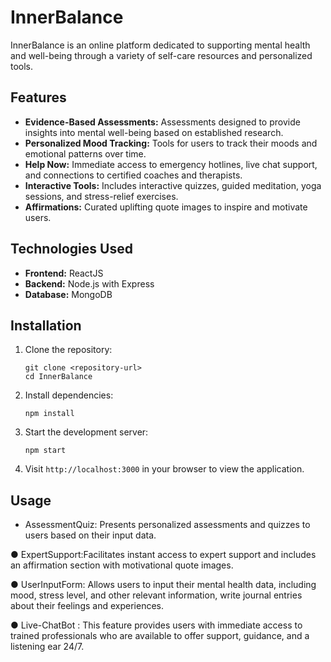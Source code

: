 
# InnerBalance

InnerBalance is an online platform dedicated to supporting mental health and well-being through a variety of self-care resources and personalized tools.

## Features

- **Evidence-Based Assessments:** Assessments designed to provide insights into mental well-being based on established research.
- **Personalized Mood Tracking:** Tools for users to track their moods and emotional patterns over time.
- **Help Now:** Immediate access to emergency hotlines, live chat support, and connections to certified coaches and therapists.
- **Interactive Tools:** Includes interactive quizzes, guided meditation, yoga sessions, and stress-relief exercises.
- **Affirmations:** Curated uplifting quote images to inspire and motivate users.
  
## Technologies Used

- **Frontend:** ReactJS
- **Backend:** Node.js with Express
- **Database:** MongoDB
  
## Installation

1. Clone the repository:

   ```
   git clone <repository-url>
   cd InnerBalance
   ```

2. Install dependencies:

   ```
   npm install
   ```

3. Start the development server:

   ```
   npm start
   ```

4. Visit `http://localhost:3000` in your browser to view the application.

## Usage

- AssessmentQuiz: Presents personalized assessments and quizzes to users based on
their input data.

● ExpertSupport:Facilitates instant access to expert support and includes an affirmation
section with motivational quote images.

● UserInputForm: Allows users to input their mental health data, including mood, stress
level, and other relevant information, write journal entries about their feelings and
experiences.

● Live-ChatBot : This feature provides users with immediate access to trained
professionals who are available to offer support, guidance, and a listening ear 24/7.
